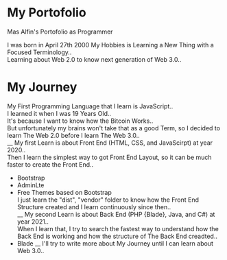 # My Portofolio
Mas Alfin's Portofolio as Programmer

I was born in April 27th 2000
My Hobbies is Learning a New Thing with a Focused Terminology.. <br/>
Learning about Web 2.0 to know next generation of Web 3.0.. <br/>

# My Journey
My First Programming Language that I learn is JavaScript.. <br/>
I learned it when I was 19 Years Old.. <br/>
It's because I want to know how the Bitcoin Works.. <br/>
But unfortunately my brains won't take that as a good Term, so I decided to learn The Web 2.0 before I learn The Web 3.0.. <br/>
__
My first Learn is about Front End (HTML, CSS, and JavaScirpt) at year 2020.. <br/>
Then I learn the simplest way to got Front End Layout, so it can be much faster to create the Front End.. <br/>
- Bootstrap
- AdminLte
- Free Themes based on Bootstrap <br/>
I just learn the "dist", "vendor" folder to know how the Front End Structure created and I learn continuously since then.. <br/>
__
My second Learn is about Back End (PHP {Blade}, Java, and C#) at year 2021.. <br/>
When I learn that, I try to search the fastest way to understand how the Back End is working and how the structure of The Back End creadted.. <br/>
- Blade
__
I'll try to write more about My Journey until I can learn about Web 3.0..